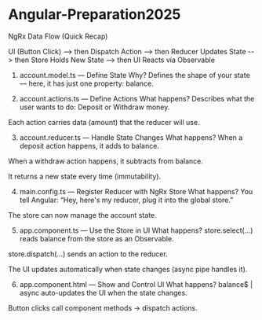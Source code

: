 # Angular-Preparation2025

NgRx Data Flow (Quick Recap)

UI (Button Click) --> then
Dispatch Action --> then
Reducer Updates State --> then
Store Holds New State --> then
UI Reacts via Observable

1. account.model.ts — Define State
 Why?
Defines the shape of your state — here, it has just one property: balance.


2. account.actions.ts — Define Actions
What happens?
Describes what the user wants to do: Deposit or Withdraw money.

Each action carries data (amount) that the reducer will use.


3. account.reducer.ts — Handle State Changes
What happens?
When a deposit action happens, it adds to balance.

When a withdraw action happens, it subtracts from balance.

It returns a new state every time (immutability).


4. main.config.ts — Register Reducer with NgRx Store
What happens?
You tell Angular: “Hey, here's my reducer, plug it into the global store.”

The store can now manage the account state.


5. app.component.ts — Use the Store in UI
What happens?
store.select(...) reads balance from the store as an Observable.

store.dispatch(...) sends an action to the reducer.

The UI updates automatically when state changes (async pipe handles it).


6. app.component.html — Show and Control UI
What happens?
balance$ | async auto-updates the UI when the state changes.

Button clicks call component methods → dispatch actions.